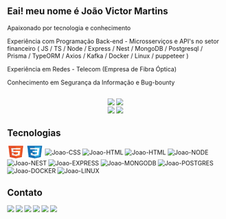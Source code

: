 ## Eai! meu nome é João Victor Martins
Apaixonado por tecnologia e conhecimento

Experiência com Programação Back-end - Microsserviços e API's no setor financeiro
( JS / TS / Node / Express / Nest / MongoDB / Postgresql / Prisma / TypeORM / Axios / Kafka / Docker / Linux / puppeteer )

Experiência em Redes - Telecom (Empresa de Fibra Óptica)

Conhecimento em Segurança da Informação e Bug-bounty
##

<div align="center">
<img height="150em" src="https://github-profile-summary-cards.vercel.app/api/cards/profile-details?username=jaovic&theme=tokyonight"/> 
<img height="150em" src="https://github-readme-stats.vercel.app/api?username=jaovic&show_icons=true&theme=tokyonight&include_all_commits=true&count_private=false&hide_border=true"/> 
</div>
<div align="center">
<img height="150em" src="https://github-readme-stats.vercel.app/api/top-langs/?username=jaovic&layout=compact&langs_count=7&theme=tokyonight&hide_border=true"/> 
<img height="150em" src="https://github-readme-streak-stats.herokuapp.com/?user=jaovic&theme=tokyonight&hide_border=true"/>
</div>


##

## Tecnologias

</div>
<div style="display: inline_block">
  <img align="center" alt="Joao-HTML" height="30" width="40" src="https://raw.githubusercontent.com/devicons/devicon/master/icons/html5/html5-original.svg">
  <img align="center" alt="Joao-CSS" height="30" width="40" src="https://raw.githubusercontent.com/devicons/devicon/master/icons/css3/css3-original.svg">
  <img align="center" alt="Joao-CSS" height="30" width="40" src="https://cdn.jsdelivr.net/gh/devicons/devicon/icons/javascript/javascript-plain.svg">
  <img align="center" alt="Joao-HTML" height="30" width="40" src="https://cdn.jsdelivr.net/gh/devicons/devicon/icons/typescript/typescript-original.svg">
  <img align="center" alt="Joao-HTML" height="30" width="40" src="https://cdn.jsdelivr.net/gh/devicons/devicon/icons/python/python-original.svg">
  <img align="center" alt="Joao-NODE" height="30" width="40" src="https://cdn.jsdelivr.net/gh/devicons/devicon/icons/nodejs/nodejs-original.svg">
  <img align="center" alt="Joao-NEST" height="30" width="40" src="https://cdn.jsdelivr.net/gh/devicons/devicon/icons/nestjs/nestjs-plain.svg" />
  <img align="center" alt="Joao-EXPRESS" height="30" width="40" src="https://cdn.jsdelivr.net/gh/devicons/devicon/icons/express/express-original.svg" />
  <img align="center" alt="Joao-MONGODB" height="30" width="40" src="https://cdn.jsdelivr.net/gh/devicons/devicon/icons/mongodb/mongodb-original-wordmark.svg" />
  <img align="center" alt="Joao-POSTGRES" height="30" width="40" src="https://cdn.jsdelivr.net/gh/devicons/devicon/icons/postgresql/postgresql-original-wordmark.svg" />

  <img align="center" alt="Joao-DOCKER" height="30" width="40" src="https://cdn.jsdelivr.net/gh/devicons/devicon/icons/docker/docker-original-wordmark.svg" />
  <img align="center" alt="Joao-LINUX" height="30" width="40" src="https://cdn.jsdelivr.net/gh/devicons/devicon/icons/linux/linux-original.svg" />


</div>

##

## Contato

<div>
<a href="https://api.whatsapp.com/send/?phone=5531991163672&text&app_absent=0" target="_blank"><img src="https://img.shields.io/badge/WhatsApp-25D366?style=for-the-badge&logo=whatsapp&logoColor=white" target="_blank"></a>
<a href="https://www.instagram.com/joaoviiictoor/" target="_blank"><img src="https://img.shields.io/badge/-Instagram-%23E4405F?style=for-the-badge&logo=instagram&logoColor=white" target="_blank"></a>
<a href="https://www.twitch.tv/xaovic" target="_blank"><img src="https://img.shields.io/badge/Twitch-9146FF?style=for-the-badge&logo=twitch&logoColor=white" target="_blank"></a>
<a href="https://steamcommunity.com/profiles/76561198070976393/" target="_blank"><img src="https://img.shields.io/badge/Steam-000000?style=for-the-badge&logo=steam&logoColor=white" target="_blank"></a> 
<a href = "mailto:jvmsf05@gmail.com"><img src="https://img.shields.io/badge/-Gmail-%23333?style=for-the-badge&logo=gmail&logoColor=white" target="_blank"></a>
<a href="https://www.linkedin.com/in/jo%C3%A3o-victor-martins-22100a164/" target="_blank"><img src="https://img.shields.io/badge/LinkedIn-0077B5?style=for-the-badge&logo=linkedin&logoColor=white" target="_blank"></a></div> 
